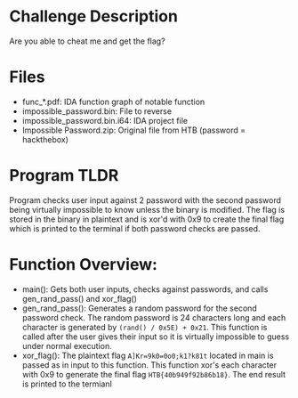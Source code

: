 # Challenge Description
Are you able to cheat me and get the flag?

# Files
- func_*.pdf: IDA function graph of notable function
- impossible_password.bin: File to reverse
- impossible_password.bin.i64: IDA project file
- Impossible Password.zip: Original file from HTB (password = hackthebox)

# Program TLDR
Program checks user input against 2 password with the second password being virtually impossible to know unless the binary is modified. The flag is stored in the binary in plaintext and is xor'd with 0x9 to create the final flag which is printed to the terminal if both password checks are passed.

# Function Overview:
- main(): Gets both user inputs, checks against passwords, and calls gen_rand_pass() and xor_flag()
- gen_rand_pass(): Generates a random password for the second password check. The random password is 24 characters long and each character is generated by `(rand() / 0x5E) + 0x21`. This function is called after the user gives their input so it is virtually impossible to guess under normal execution.
- xor_flag(): The plaintext flag `A]Kr=9k0=0o0;k1?k81t` located in main is passed as in input to this function. This function xor's each character with 0x9 to generate the final flag `HTB{40b949f92b86b18}`. The end result is printed to the termianl 
